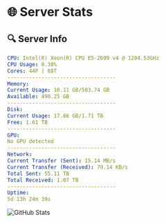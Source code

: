 # 🌐 Server Stats
## 🔍 Server Info
```yaml
CPU: Intel(R) Xeon(R) CPU E5-2699 v4 @ 1284.53GHz
CPU Usage: 0.30%
Cores: 44P | 88T
-----------------------------------
Memory:
Current Usage: 10.11 GB/503.74 GB
Available: 490.25 GB
-----------------------------------
Disk:
Current Usage: 17.66 GB/1.71 TB
Free: 1.61 TB
-----------------------------------
GPU:
No GPU detected
-----------------------------------
Network:
Current Transfer (Sent): 15.14 MB/s
Current Transfer (Received): 79.14 KB/s
Total Sent: 55.11 TB
Total Received: 1.07 TB
-----------------------------------
Uptime:
5d 13h 24m 39s
```
![GitHub Stats](https://img.shields.io/badge/Updated-2025-02-13_12:07:57-blue)